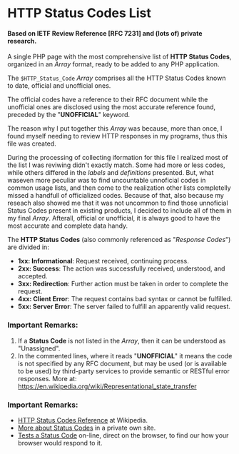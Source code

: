 # HTTP Status Codes List

#### Based on IETF Review Reference [RFC 7231] and (lots of) private research.

A single PHP page with the most comprehensive list of **HTTP Status Codes**, organized in an *Array* format, ready to be added to any PHP application.

The `$HTTP_Status_Code` *Array* comprises all the HTTP Status Codes known to date, official and unofficial ones.

The official codes have a reference to their RFC document while the unofficial ones are disclosed using the most accurate reference found, preceded by the "**UNOFFICIAL**" keyword.

The reason why I put together this *Array* was because, more than once, I found myself needing to review HTTP responses in my programs, thus this file was created. 

During the processing of collecting iformation for this file I realized most of the list I was reviwing didn't exactly match. Some had more or less codes, while others differed in the *labels* and *definitions* presented. But, what waseven more peculiar was to find uncountable unnoficial codes in common usage lists, and then come to the realization other lists completelly missed a handfull of officialized codes. Because of that, also because my reseach also showed me that it was not uncommon to find those unnoficial Status Codes present in existing products, I decided to include all of them in my final *Array*. Afterall, official or unofficial, it is always good to have the most accurate and complete data handy.

The **HTTP Status Codes** (also commonly referenced as "*Response Codes*") are divided in:

* **1xx: Informational**: Request received, continuing process.
* **2xx: Success**: The action was successfully received, understood, and accepted.
* **3xx: Redirection**: Further action must be taken in order to complete the request.
* **4xx: Client Error**: The request contains bad syntax or cannot be fulfilled.
* **5xx: Server Error**: The server failed to fulfill an apparently valid request.


### Important Remarks:

 1. If a **Status Code** is not listed in the *Array*, then it can be understood as "Unassigned".
 2. In the commented lines, where it reads "**UNOFFICIAL**" it means the code is not specified by any RFC document, but may be used (or is available to be used) by third-party services to provide semantic or RESTful error responses. More at: https://en.wikipedia.org/wiki/Representational_state_transfer


### Important Remarks:

* [HTTP Status Codes Reference](http://www.iana.org/assignments/http-status-codes/http-status-codes.xhtml) at Wikipedia.
* [More about Status Codes](http://getstatuscode.com/) in a private own site.
* [Tests a Status Code](http://getstatuscode.com/) on-line, direct on the browser, to find our how your browser would respond to it.
